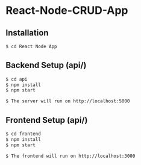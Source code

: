 # React-Node-CRUD-App

## Installation

```bash
$ cd React Node App
```

## Backend Setup (api/)

```bash
$ cd api
$ npm install
$ npm start

$ The server will run on http://localhost:5000
```

## Frontend Setup (api/)

```bash
$ cd frontend
$ npm install
$ npm start

$ The frontend will run on http://localhost:3000
```